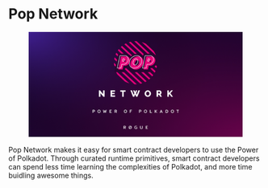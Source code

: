 # Pop Network

<figure><img src=".gitbook/assets/image.png" alt=""><figcaption></figcaption></figure>

Pop Network makes it easy for smart contract developers to use the Power of Polkadot. Through curated runtime primitives, smart contract developers can spend less time learning the complexities of Polkadot, and more time buidling awesome things.
